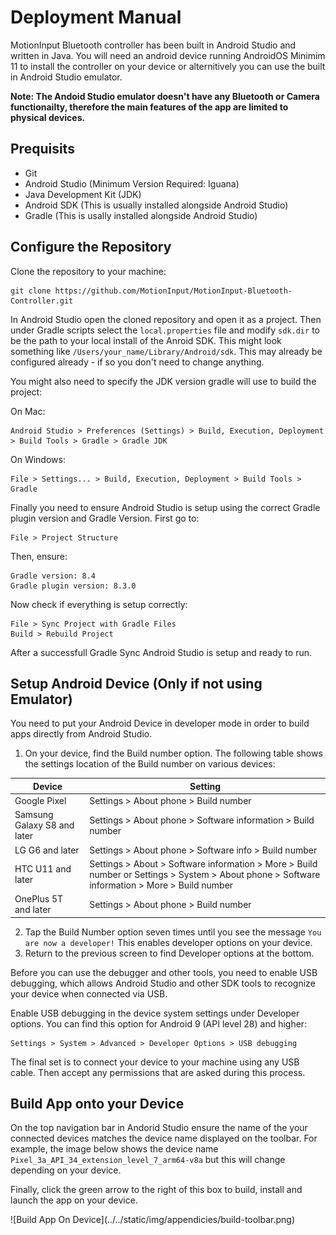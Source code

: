 # Deployment Manual

MotionInput Bluetooth controller has been built in Android Studio and written in Java. You will need an android device running AndroidOS Minimim 11 to install the controller on your device or alternitively you can use the built in Android Studio emulator.

**Note: The Andoid Studio emulator doesn't have any Bluetooth or Camera functionailty, therefore the main features of the app are limited to physical devices.**

## Prequisits

- Git
- Android Studio (Minimum Version Required: Iguana)
- Java Development Kit (JDK)
- Android SDK (This is usually installed alongside Android Studio)
- Gradle (This is usally installed alongside Android Studio)

## Configure the Repository

Clone the repository to your machine:

```
git clone https://github.com/MotionInput/MotionInput-Bluetooth-Controller.git
```

In Android Studio open the cloned repository and open it as a project. Then under Gradle scripts select the ```local.properties``` file and modify ```sdk.dir``` to be the path to your local install of the Anroid SDK. This might look something like ```/Users/your_name/Library/Android/sdk```. This may already be configured already - if so you don't need to change anything.

You might also need to specify the JDK version gradle will use to build the project:

On Mac:

```
Android Studio > Preferences (Settings) > Build, Execution, Deployment > Build Tools > Gradle > Gradle JDK
```

On Windows:

```
File > Settings... > Build, Execution, Deployment > Build Tools > Gradle
```

Finally you need to ensure Android Studio is setup using the correct Gradle plugin version and Gradle Version. First go to:

```
File > Project Structure
```

Then, ensure:

```
Gradle version: 8.4
Gradle plugin version: 8.3.0
```

Now check if everything is setup correctly:

```
File > Sync Project with Gradle Files
Build > Rebuild Project
```

After a successfull Gradle Sync Android Studio is setup and ready to run.

## Setup Android Device (Only if not using Emulator)

You need to put your Android Device in developer mode in order to build apps directly from Android Studio.

1. On your device, find the Build number option. The following table shows the settings location of the Build number on various devices:

| Device | Setting |
| --- | --- |
| Google Pixel | Settings > About phone > Build number |
| Samsung Galaxy S8 and later | Settings > About phone > Software information > Build number |
| LG G6 and later | Settings > About phone > Software info > Build number |
| HTC U11 and later | Settings > About > Software information > More > Build number or Settings > System > About phone > Software information > More > Build number |
| OnePlus 5T and later | Settings > About phone > Build number |

2. Tap the Build Number option seven times until you see the message ```You are now a developer!``` This enables developer options on your device.
3. Return to the previous screen to find Developer options at the bottom.

Before you can use the debugger and other tools, you need to enable USB debugging, which allows Android Studio and other SDK tools to recognize your device when connected via USB.

Enable USB debugging in the device system settings under Developer options. You can find this option for Android 9 (API level 28) and higher: 

```
Settings > System > Advanced > Developer Options > USB debugging
```

The final set is to connect your device to your machine using any USB cable. Then accept any permissions that are asked during this process.

## Build App onto your Device

On the top navigation bar in Andorid Studio ensure the name of the your connected devices matches the device name displayed on the toolbar. For example, the image below shows the device name ```Pixel_3a_API_34_extension_level_7_arm64-v8a``` but this will change depending on your device.

Finally, click the green arrow to the right of this box to build, install and launch the app on your device.

<div class="img-center"> ![Build App On Device](../../static/img/appendicies/build-toolbar.png) </div>